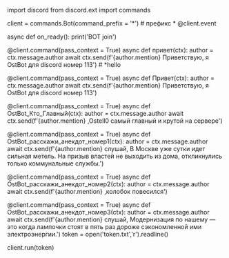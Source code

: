 import discord
from discord.ext import commands

client = commands.Bot(command_prefix = '*') # префикс *
@client.event

async def on_ready():
    print('BOT join')

@client.command(pass_context = True)
async def привет(ctx):
    author = ctx.message.author
    await ctx.send(f'{author.mention} Приветствую, я OstBot для discord номер 113')  # *hello

@client.command(pass_context = True)
async def Привет(ctx):
    author = ctx.message.author
    await ctx.send(f'{author.mention} Приветствую, я OstBot для discord номер 113')

@client.command(pass_context = True)
async def OstBot_Кто_Главный(ctx):
    author = ctx.message.author
    await ctx.send(f'{author.mention} ,Ostell0 самый главный и крутой на сервере')

@client.command(pass_context = True)
async def OstBot_расскажи_анекдот_номер1(ctx):
    author = ctx.message.author
    await ctx.send(f'{author.mention} слушай, В Москве уже сутки идет сильная метель. На призыв властей не выходить из дома, откликнулись только коммунальные службы.')

@client.command(pass_context = True)
async def OstBot_расскажи_анекдот_номер2(ctx):
    author = ctx.message.author
    await ctx.send(f'{author.mention} ,колобок повесился')

@client.command(pass_context = True)
async def OstBot_расскажи_анекдот_номер3(ctx):
    author = ctx.message.author
    await ctx.send(f'{author.mention} слушай, Модернизация по нашему — это когда лампочки стоят в пять раз дороже сэкономленной ими электроэнергии.')
token = open('token.txt','r').readline()

client.run(token)

